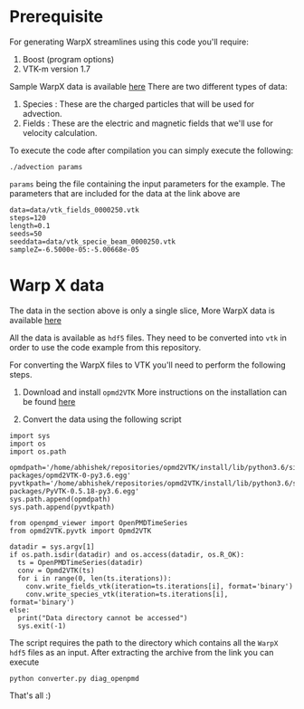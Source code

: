 # Prerequisite

For generating WarpX streamlines using this code you'll require:
1. Boost (program options)
2. VTK-m version 1.7

Sample WarpX data is available [here](https://www.dropbox.com/s/z2m4psgjqetxqgl/warpXdata.tar?dl=0)
There are two different types of data:
1. Species : These are the charged particles that will be used for advection.
2. Fields  : These are the electric and magnetic fields that we'll use for velocity calculation.

To execute the code after compilation you can simply execute the following:
```
./advection params
```
`params` being the file containing the input parameters for the example.
The parameters that are included for the data at the link above are
```
data=data/vtk_fields_0000250.vtk                                                
steps=120                                                                       
length=0.1                                                                      
seeds=50                                                                        
seeddata=data/vtk_specie_beam_0000250.vtk                                       
sampleZ=-6.5000e-05:-5.00668e-05                                                
```

# Warp X data

The data in the section above is only a single slice,
More WarpX data is available [here](https://www.dropbox.com/s/nfx3z35d916miw5/2020_11_15_rotating_beam-20201117T025553Z-001.zip?dl=0)

All the data is available as `hdf5` files.
They need to be converted into `vtk` in order to use the code example from this repository.

For converting the WarpX files to VTK you'll need to perform the following steps.

1. Download and install `opmd2VTK`
   More instructions on the installation can be found [here](https://github.com/hightower8083/opmd2VTK)

2. Convert the data using the following script  
```
import sys
import os
import os.path

opmdpath='/home/abhishek/repositories/opmd2VTK/install/lib/python3.6/site-packages/opmd2VTK-0-py3.6.egg'
pyvtkpath='/home/abhishek/repositories/opmd2VTK/install/lib/python3.6/site-packages/PyVTK-0.5.18-py3.6.egg'
sys.path.append(opmdpath)
sys.path.append(pyvtkpath)

from openpmd_viewer import OpenPMDTimeSeries
from opmd2VTK.pyvtk import Opmd2VTK

datadir = sys.argv[1]
if os.path.isdir(datadir) and os.access(datadir, os.R_OK):
  ts = OpenPMDTimeSeries(datadir)
  conv = Opmd2VTK(ts)
  for i in range(0, len(ts.iterations)):
    conv.write_fields_vtk(iteration=ts.iterations[i], format='binary')
    conv.write_species_vtk(iteration=ts.iterations[i], format='binary')
else:
  print("Data directory cannot be accessed")
  sys.exit(-1)

```
The script requires the path to the directory which contains all the `WarpX hdf5` files as an input.
After extracting the archive from the link you can execute
```
python converter.py diag_openpmd
```

That's all :)
